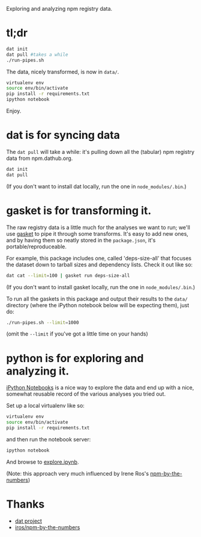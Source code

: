 

Exploring and analyzing npm registry data.

# tl;dr

```bash
dat init
dat pull #takes a while
./run-pipes.sh
```

The data, nicely transformed, is now in `data/`.

```bash
virtualenv env
source env/bin/activate
pip install -r requirements.txt
ipython notebook
```

Enjoy.


# dat is for syncing data

The `dat pull` will take a while: it's pulling down all the (tabular) npm registry
data from npm.dathub.org.

```bash
dat init
dat pull
```

(If you don't want to install dat locally, run the one in `node_modules/.bin`.)


# gasket is for transforming it.

The raw registry data is a little much for the analyses we want to run; we'll use
[gasket][1] to pipe it through some transforms.  It's easy to add new ones, and
by having them so neatly stored in the `package.json`, it's portable/reproduceable.

For example, this package includes one, called 'deps-size-all' that focuses the 
dataset down to tarball sizes and dependency lists.  Check it out like so:

```bash
dat cat --limit=100 | gasket run deps-size-all
```
(If you don't want to install gasket locally, run the one in `node_modules/.bin`.)


To run all the gaskets in this package and output their results to the `data/`
directory (where the iPython notebook below will be expecting them), just do:

```bash
./run-pipes.sh --limit=1000
```

(omit the `--limit` if you've got a little time on your hands)


# python is for exploring and analyzing it.

[iPython Notebooks][2] is a nice way to explore the data and end up with a nice,
somewhat reusable record of the various analyses you tried out.

Set up a local virtualenv like so:

```bash
virtualenv env
source env/bin/activate
pip install -r requirements.txt
```

and then run the notebook server:

```bash
ipython notebook
```

And browse to [explore.ipynb][3].

(Note: this approach very much influenced by Irene Ros's [npm-by-the-numbers][5])


# Thanks

- [dat project][4]
- [iros/npm-by-the-numbers][5]


[1]: https://github.com/datproject/gasket
[2]: http://ipython.org/notebook.html
[3]: http://localhost:8888/notebooks/explore.ipynb
[4]: https://github.com/maxogden/dat
[5]: http://npmbynumbers.bocoup.com/
